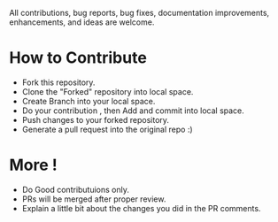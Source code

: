 All contributions, bug reports, bug fixes, documentation improvements, enhancements, and ideas are welcome.

# How to Contribute
- Fork this repository.
- Clone the "Forked" repository into local space.
- Create Branch into your local space.
- Do your contribution , then Add and commit into local space.
- Push changes to your forked repository.
- Generate a pull request into the original repo :)

# More !
- Do Good contributuions only.
- PRs will be merged after proper review.
- Explain a little bit about the changes you did in the PR comments.
